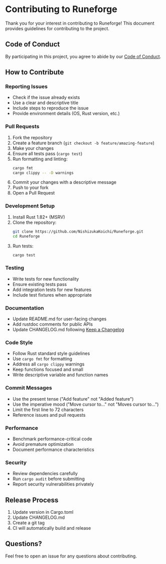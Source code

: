 # Contributing to Runeforge

Thank you for your interest in contributing to Runeforge! This document provides guidelines for contributing to the project.

## Code of Conduct

By participating in this project, you agree to abide by our [Code of Conduct](CODE_OF_CONDUCT.md).

## How to Contribute

### Reporting Issues

- Check if the issue already exists
- Use a clear and descriptive title
- Include steps to reproduce the issue
- Provide environment details (OS, Rust version, etc.)

### Pull Requests

1. Fork the repository
2. Create a feature branch (`git checkout -b feature/amazing-feature`)
3. Make your changes
4. Ensure all tests pass (`cargo test`)
5. Run formatting and linting:
   ```bash
   cargo fmt
   cargo clippy -- -D warnings
   ```
6. Commit your changes with a descriptive message
7. Push to your fork
8. Open a Pull Request

### Development Setup

1. Install Rust 1.82+ (MSRV)
2. Clone the repository:
   ```bash
   git clone https://github.com/NishizukaKoichi/Runeforge.git
   cd Runeforge
   ```
3. Run tests:
   ```bash
   cargo test
   ```

### Testing

- Write tests for new functionality
- Ensure existing tests pass
- Add integration tests for new features
- Include test fixtures when appropriate

### Documentation

- Update README.md for user-facing changes
- Add rustdoc comments for public APIs
- Update CHANGELOG.md following [Keep a Changelog](https://keepachangelog.com/)

### Code Style

- Follow Rust standard style guidelines
- Use `cargo fmt` for formatting
- Address all `cargo clippy` warnings
- Keep functions focused and small
- Write descriptive variable and function names

### Commit Messages

- Use the present tense ("Add feature" not "Added feature")
- Use the imperative mood ("Move cursor to..." not "Moves cursor to...")
- Limit the first line to 72 characters
- Reference issues and pull requests

### Performance

- Benchmark performance-critical code
- Avoid premature optimization
- Document performance characteristics

### Security

- Review dependencies carefully
- Run `cargo audit` before submitting
- Report security vulnerabilities privately

## Release Process

1. Update version in Cargo.toml
2. Update CHANGELOG.md
3. Create a git tag
4. CI will automatically build and release

## Questions?

Feel free to open an issue for any questions about contributing.